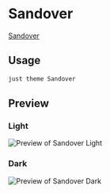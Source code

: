 # Sandover

[Sandover](https://github.com/eliz-abeth)

## Usage

```bash
just theme Sandover
```

## Preview

### Light

![Preview of Sandover Light](preview-light.png)

### Dark

![Preview of Sandover Dark](preview-dark.png)
